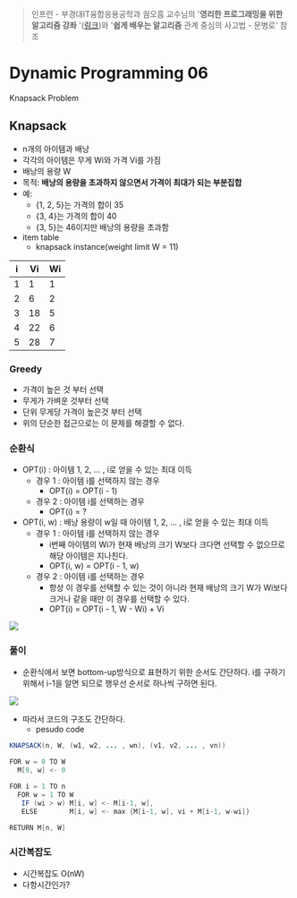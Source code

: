 > 인프런 - 부경대IT융합응용공학과 궘오흠 교수님의 '**영리한 프로그래밍을 위한 알고리즘 강좌** '([링크](https://www.inflearn.com/course/%EC%95%8C%EA%B3%A0%EB%A6%AC%EC%A6%98-%EA%B0%95%EC%A2%8C/))와 '**쉽게 배우는 알고리즘** 관계 중심의 사고법 - 문병로' 참조

# Dynamic Programming 06

Knapsack Problem

## Knapsack

* n개의 아이템과 배낭
* 각각의 아이템은 무게 Wi와 가격 Vi를 가짐
* 배낭의 용량 W
* 목적: **배낭의 용량을 초과하지 않으면서 가격이 최대가 되는 부분집합**
* 예:
  * {1, 2, 5}는 가격의 합이 35
  * {3, 4}는 가격의 합이 40
  * {3, 5}는 46이지만 배낭의 용량을 초과함
* item table
  * knapsack instance(weight limit W = 11)

| i    | Vi   | Wi   |
| ---- | ---- | ---- |
| 1    | 1    | 1    |
| 2    | 6    | 2    |
| 3    | 18   | 5    |
| 4    | 22   | 6    |
| 5    | 28   | 7    |

### Greedy

* 가격이 높은 것 부터 선택
* 무게가 가벼운 것부터 선택
* 단위 무게당 가격이 높은것 부터 선택
* 위의 단순한 접근으로는 이 문제를 해결할 수 없다.

### 순환식

* OPT(i) : 아이템 1, 2, … , i로 얻을 수 있는 최대 이득
  * 경우 1 : 아이템 i를 선택하지 않는 경우
    * OPT(i) = OPT(i - 1)
  * 경우 2 : 아이템 i를 선택하는 경우
    * OPT(i) = ?
* OPT(i, w) : 배낭 용량이 w일 때 아이템 1, 2, … , i로 얻을 수 있는 최대 이득
  * 경우 1 : 아이템 i를 선택하지 않는 경우
    * i번째 아이템의 Wi가 현재 배낭의 크기 W보다 크다면 선택할 수 없으므로 해당 아이템은 지나친다.
    * OPT(i, w) = OPT(i - 1, w)
  * 경우 2 : 아이템 i를 선택하는 경우
    * 항상 이 경우를 선택할 수 있는 것이 아니라 현재 배낭의 크기 W가 Wi보다 크거나 같을 때만 이 경우를 선택할 수 있다.
    * OPT(i) = OPT(i - 1, W - Wi) + Vi

![](https://github.com/namjunemy/TIL/blob/master/Algorithm/img/dp_23.png?raw=true)

### 풀이

* 순환식에서 보면 bottom-up방식으로 표현하기 위한 순서도 간단하다. i를 구하기 위해서 i-1을 알면 되므로 행우선 순서로 하나씩 구하면 된다.

![](https://github.com/namjunemy/TIL/blob/master/Algorithm/img/dp_24.png?raw=true)

* 따라서 코드의 구조도 간단하다.
  * pesudo code

```java
KNAPSACK(n, W, (w1, w2, ... , wn), (v1, v2, ... , vn))
  
FOR w = 0 TO W
  M[0, w] <- 0

FOR i = 1 TO n
  FOR w = 1 TO W
   IF (wi > w) M[i, w] <- M[i-1, w],
   ELSE        M[i, w] <- max {M[i-1, w], vi + M[i-1, w-wi]}

RETURN M[n, W]
```

### 시간복잡도

* 시간복잡도 O(nW)
* 다항시간인가?